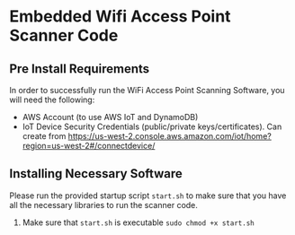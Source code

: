 # Embedded Wifi Access Point Scanner Code
## Pre Install Requirements
In order to successfully run the WiFi Access Point Scanning Software, you will need the following:
- AWS Account (to use AWS IoT and DynamoDB)
- IoT Device Security Credentials (public/private keys/certificates). Can create from https://us-west-2.console.aws.amazon.com/iot/home?region=us-west-2#/connectdevice/ 
## Installing Necessary Software
Please run the provided startup script `start.sh` to make sure that you have all the necessary libraries to run the scanner code.
1. Make sure that `start.sh` is executable
```sudo chmod +x start.sh```

